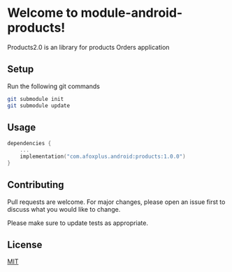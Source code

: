 # Welcome to module-android-products!

Products2.0 is an library for products Orders application

## Setup

Run the following git commands 

```bash
git submodule init
git submodule update
```

## Usage

```kotlin
dependencies {
    ...
    implementation("com.afoxplus.android:products:1.0.0")
}
```

## Contributing
Pull requests are welcome. For major changes, please open an issue first to discuss what you would like to change.

Please make sure to update tests as appropriate.

## License
[MIT](https://choosealicense.com/licenses/mit/)
